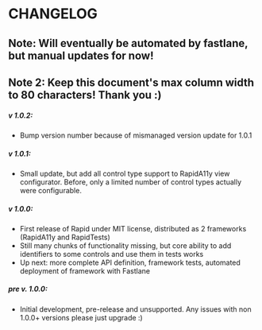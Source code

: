 # CHANGELOG
## Note: Will eventually be automated by fastlane, but manual updates for now!
## Note 2: Keep this document's max column width to 80 characters! Thank you :) 

##### v 1.0.2:
- Bump version number because of mismanaged version update for 1.0.1

##### v 1.0.1:
- Small update, but add all control type support to RapidA11y view
configurator. Before, only a limited number of control types actually were
configurable.  

##### v 1.0.0:
- First release of Rapid under MIT license, distributed as 2 frameworks
(RapidA11y and RapidTests)
- Still many chunks of functionality missing, but core ability to add
identifiers to some controls and use them in tests works
- Up next: more complete API definition, framework tests,
automated deployment of framework with Fastlane

##### pre v. 1.0.0:
- Initial development, pre-release and unsupported. Any issues with non 1.0.0+
versions please just upgrade :)
